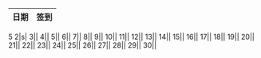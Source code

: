 日期|签到
:---------------|:---------------
5
2|s|
3||
4||
5||
6||
7||
8||
9||
10||
11||
12||
13||
14||
15||
16||
17||
18||
19||
20||
21||
22||
23||
24||
25||
26||
27||
28||
29||
30||

